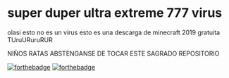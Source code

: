 # super duper ultra extreme 777 virus
olasi esto no es un virus esto es una descarga de minecraft 2019 gratuita TUruURuruRUR

NIÑOS RATAS ABSTENGANSE DE TOCAR ESTE SAGRADO REPOSITORIO 

[![forthebadge](https://forthebadge.com/images/badges/compatibility-club-penguin.svg)](https://forthebadge.com) [![forthebadge](https://forthebadge.com/images/badges/designed-in-ms-paint.svg)](https://forthebadge.com)

